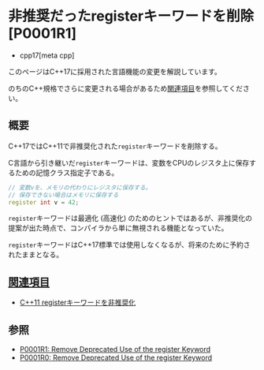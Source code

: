 # 非推奨だったregisterキーワードを削除 [P0001R1]
* cpp17[meta cpp]

<!-- start lang caution -->

このページはC++17に採用された言語機能の変更を解説しています。

のちのC++規格でさらに変更される場合があるため[関連項目](#relative_page)を参照してください。

<!-- last lang caution -->

## 概要

C++17ではC++11で非推奨化された`register`キーワードを削除する。

C言語から引き継いだ`register`キーワードは、変数をCPUのレジスタ上に保存するための記憶クラス指定子である。

```cpp
// 変数vを、メモリの代わりにレジスタに保存する。
// 保存できない場合はメモリに保存する
register int v = 42;
```

`register`キーワードは最適化 (高速化) のためのヒントではあるが、非推奨化の提案が出た時点で、コンパイラから単に無視される機能となっていた。

`register`キーワードはC++17標準では使用しなくなるが、将来のために予約されたままとなる。

## <a id="relative-page" href="#relative-page">関連項目</a>

- [C++11 registerキーワードを非推奨化](/lang/cpp11/deprecation_of_the_register_keyword.md)

## 参照

- [P0001R1: Remove Deprecated Use of the register Keyword](http://www.open-std.org/jtc1/sc22/wg21/docs/papers/2015/p0001r1.html)
- [P0001R0: Remove Deprecated Use of the register Keyword](http://www.open-std.org/jtc1/sc22/wg21/docs/papers/2015/p0001r0.html)